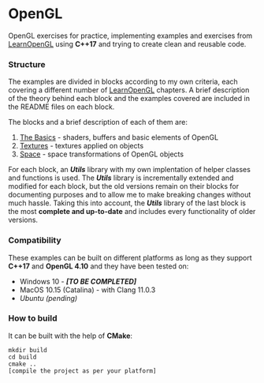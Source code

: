 # OpenGL
OpenGL exercises for practice, implementing examples and exercises from [LearnOpenGL](https://learnopengl.com) using **C++17** and trying to create clean and reusable code.

### Structure
The examples are divided in blocks according to my own criteria, each covering a different number of [LearnOpenGL](https://learnopengl.com) chapters. A brief description of the theory behind each block and the examples covered are included in the README files on each block. 

The blocks and a brief description of each of them are:
  1. [The Basics](01-basics) - shaders, buffers and basic elements of OpenGL
  2. [Textures](02-textures) - textures applied on objects
  3. [Space](03-space) - space transformations of OpenGL objects

For each block, an **_Utils_** library with my own implentation of helper classes and functions is used. The **_Utils_** library is incrementally extended and modified for each block, but the old versions remain on their blocks for documenting purposes and to allow me to make breaking changes without much hassle. Taking this into account, the **_Utils_** library of the last block is the most **complete and up-to-date** and includes every functionality of older versions.

### Compatibility
These examples can be built on different platforms as long as they support **C++17** and **OpenGL 4.10** and they have been tested on:
- Windows 10 - **_[TO BE COMPLETED]_**
- MacOS 10.15 (Catalina) - with Clang 11.0.3 
- _Ubuntu (pending)_

### How to build
It can be built with the help of **CMake**:
```
mkdir build
cd build
cmake ..
[compile the project as per your platform]
```
